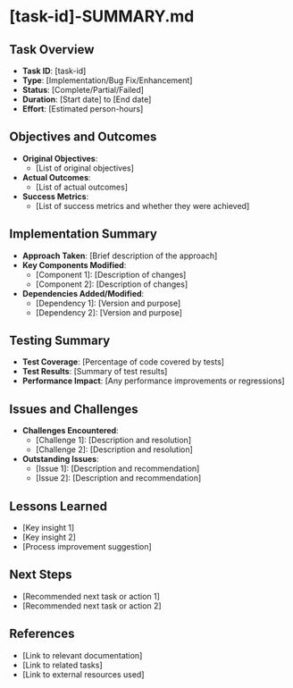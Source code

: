 # [task-id]-SUMMARY.md

## Task Overview
- **Task ID**: [task-id]
- **Type**: [Implementation/Bug Fix/Enhancement]
- **Status**: [Complete/Partial/Failed]
- **Duration**: [Start date] to [End date]
- **Effort**: [Estimated person-hours]

## Objectives and Outcomes
- **Original Objectives**: 
  - [List of original objectives]
- **Actual Outcomes**:
  - [List of actual outcomes]
- **Success Metrics**:
  - [List of success metrics and whether they were achieved]

## Implementation Summary
- **Approach Taken**: [Brief description of the approach]
- **Key Components Modified**:
  - [Component 1]: [Description of changes]
  - [Component 2]: [Description of changes]
- **Dependencies Added/Modified**:
  - [Dependency 1]: [Version and purpose]
  - [Dependency 2]: [Version and purpose]

## Testing Summary
- **Test Coverage**: [Percentage of code covered by tests]
- **Test Results**: [Summary of test results]
- **Performance Impact**: [Any performance improvements or regressions]

## Issues and Challenges
- **Challenges Encountered**:
  - [Challenge 1]: [Description and resolution]
  - [Challenge 2]: [Description and resolution]
- **Outstanding Issues**:
  - [Issue 1]: [Description and recommendation]
  - [Issue 2]: [Description and recommendation]

## Lessons Learned
- [Key insight 1]
- [Key insight 2]
- [Process improvement suggestion]

## Next Steps
- [Recommended next task or action 1]
- [Recommended next task or action 2]

## References
- [Link to relevant documentation]
- [Link to related tasks]
- [Link to external resources used]
